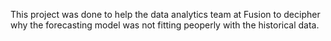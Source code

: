 This project was done to help the data analytics team at Fusion to decipher why the forecasting model was not fitting peoperly with the historical data.
